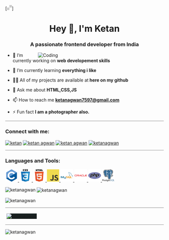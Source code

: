 [![MasterHead](data:image/png;base64,iVBORw0KGgoAAAANSUhEUgAAABAAAAAQAQMAAAAlPW0iAAAAA3NCSVQICAjb4U/gAAAABlBMVEXMzMz////TjRV2AAAACXBIWXMAAArrAAAK6wGCiw1aAAAAHHRFWHRTb2Z0d2FyZQBBZG9iZSBGaXJld29ya3MgQ1M26LyyjAAAABFJREFUCJlj+M/AgBVhF/0PAH6/D/HkDxOGAAAAAElFTkSuQmCC)]
<h1 align="center">Hey 👋, I'm Ketan</h1>
<h3 align="center">A passionate frontend developer from India</h3>
<img align="right" alt="Coding" width="400" src="https://media.tenor.com/rePDfDWO3XoAAAAd/hacking.gif">


- 🔭 I’m currently working on <b>**web developement skills**</b>

- 🌱 I’m currently learning <b>**everything i like**</B>

- 👨‍💻 All of my projects are available at<b> here on my github</b>

- 💬 Ask me about <b>**HTML,CSS,JS**</b>

- 📫 How to reach me <b>**ketanagwan7597@gmail.com**</b>

- ⚡ Fun fact **I am a photographer also.**
<hr style="height:1px;border-width:0;color:gray;background-color:gray">
<h3 align="left">Connect with me:</h3>
<p align="left">
<a href="https://codepen.io/ketan" target="blank"><img align="center" src="https://raw.githubusercontent.com/rahuldkjain/github-profile-readme-generator/master/src/images/icons/Social/codepen.svg" alt="ketan" height="30" width="40" /></a>
<a href="https://linkedin.com/in/ketan agwan" target="blank"><img align="center" src="https://raw.githubusercontent.com/rahuldkjain/github-profile-readme-generator/master/src/images/icons/Social/linked-in-alt.svg" alt="ketan agwan" height="30" width="40" /></a>
<a href="https://fb.com/ketan agwan" target="blank"><img align="center" src="https://raw.githubusercontent.com/rahuldkjain/github-profile-readme-generator/master/src/images/icons/Social/facebook.svg" alt="ketan agwan" height="30" width="40" /></a>
<a href="https://instagram.com/ketanagwan" target="blank"><img align="center" src="https://raw.githubusercontent.com/rahuldkjain/github-profile-readme-generator/master/src/images/icons/Social/instagram.svg" alt="ketanagwan" height="30" width="40" /></a>
</p>
<hr style="height:1px;border-width:0;color:gray;background-color:gray">
<h3 align="left">Languages and Tools:</h3>
<p align="left"> <a href="https://www.cprogramming.com/" target="_blank" rel="noreferrer"> <img src="https://raw.githubusercontent.com/devicons/devicon/master/icons/c/c-original.svg" alt="c" width="40" height="40"/> </a> <a href="https://www.w3schools.com/css/" target="_blank" rel="noreferrer"> <img src="https://raw.githubusercontent.com/devicons/devicon/master/icons/css3/css3-original-wordmark.svg" alt="css3" width="40" height="40"/> </a> <a href="https://www.w3.org/html/" target="_blank" rel="noreferrer"> <img src="https://raw.githubusercontent.com/devicons/devicon/master/icons/html5/html5-original-wordmark.svg" alt="html5" width="40" height="40"/> </a> <a href="https://developer.mozilla.org/en-US/docs/Web/JavaScript" target="_blank" rel="noreferrer"> <img src="https://raw.githubusercontent.com/devicons/devicon/master/icons/javascript/javascript-original.svg" alt="javascript" width="40" height="40"/> </a> <a href="https://www.mysql.com/" target="_blank" rel="noreferrer"> <img src="https://raw.githubusercontent.com/devicons/devicon/master/icons/mysql/mysql-original-wordmark.svg" alt="mysql" width="40" height="40"/> </a> <a href="https://www.oracle.com/" target="_blank" rel="noreferrer"> <img src="https://raw.githubusercontent.com/devicons/devicon/master/icons/oracle/oracle-original.svg" alt="oracle" width="40" height="40"/> </a> <a href="https://www.php.net" target="_blank" rel="noreferrer"> <img src="https://raw.githubusercontent.com/devicons/devicon/master/icons/php/php-original.svg" alt="php" width="40" height="40"/> </a> <a href="https://www.postgresql.org" target="_blank" rel="noreferrer"> <img src="https://raw.githubusercontent.com/devicons/devicon/master/icons/postgresql/postgresql-original-wordmark.svg" alt="postgresql" width="40" height="40"/> </a> </p>

<p><img align="left" src="https://github-readme-stats.vercel.app/api/top-langs?username=ketanagwan&show_icons=true&locale=en&layout=compact" alt="ketanagwan" /></p>

<p>&nbsp;<img align="center" src="https://github-readme-stats.vercel.app/api?username=ketanagwan&show_icons=true&locale=en" alt="ketanagwan" /></p>

<p><img align="center" src="https://github-readme-streak-stats.herokuapp.com/?user=ketanagwan&" alt="ketanagwan" /></p>
<hr style="height:1px;border-width:0;color:gray;background-color:gray">
<p align="left"> <a href="https://github.com/ryo-ma/github-profile-trophy"><img src="https://github-profile-trophy.vercel.app/?username=ketanagwan" alt="ketanagwan" style="background:#182121; margin:4px;" /></a> </p>
<hr style="height:1px;border-width:0;color:gray;background-color:gray">
<p align="left"> <img src="https://komarev.com/ghpvc/?username=ketanagwan&label=Profile%20views&color=0e75b6&style=flat" alt="ketanagwan" /> </p>

